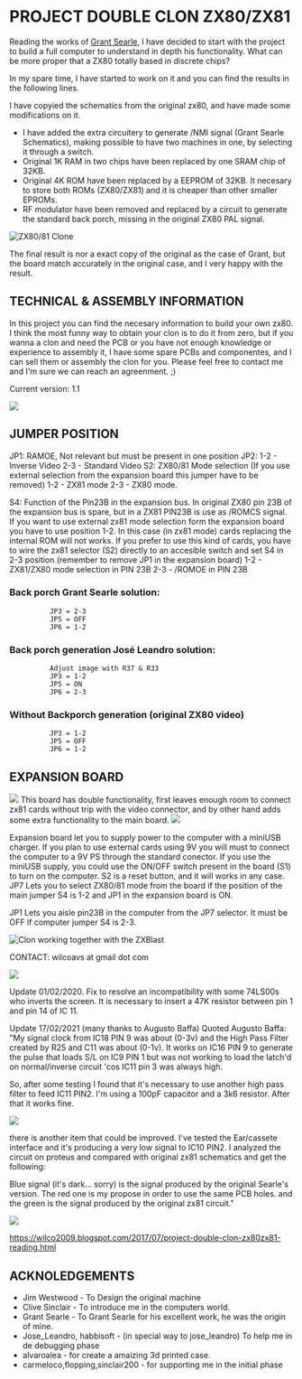 # PROJECT DOUBLE CLON ZX80/ZX81

Reading the works of [Grant Searle](http://searle.x10host.com/#ZX80), I have decided to start with the project to build a full computer to understand in depth his functionality. What can be more proper that a ZX80 totally based in discrete chips? 

In my spare time, I have started to work on it and you can find the results in the following lines.

I have copyied the schematics from the original zx80, and have made some modifications on it.

- I have added the extra circuitery to generate /NMI signal (Grant Searle Schematics), making possible to have two machines in one, by selecting it through a switch.
- Original 1K RAM in two chips have been replaced by one SRAM chip of  32KB.
- Original 4K ROM have been replaced by a EEPROM of 32KB. It necesary to store both ROMs (ZX80/ZX81) and it is cheaper than other smaller EPROMs.
-  RF modulator have been removed and replaced by a circuit to generate the standard back porch, missing in the original ZX80 PAL signal.

![ZX80/81 Clone](https://lh3.googleusercontent.com/a3tTZjGUSokoMyUphqR5SHZJ3wfOpXbvwoN9k-QTiYge5uHZ-XYteMHs6ovo985GKbJCe_nP10vpZdp8bHYN9AlXPDZbchsSQltBprkMjSns3KtHl2wMzvuFCLnhYVjMVK5JiA=w996-h1247-no)

The final result is nor a exact copy of the original as the case of Grant, but the board match accurately in the original case, and I very happy with the result.

## TECHNICAL & ASSEMBLY INFORMATION

In this project you can find the necesary information to build your own zx80. I think the most funny way to obtain your clon is to do it from zero, but if you wanna a clon and need the PCB or you have not enough knowledge or experience to assembly it, I have some spare PCBs and componentes, and I can sell them or assembly the clon for you. Please feel free to contact me and I'm sure we can reach an agreenment. ;)

Current version: 1.1

![](https://lh3.googleusercontent.com/rCJV6tn4bRtD5xP2J01XtbQhOAFcQkIHwjG2PTs5kUFLTJYEPpwRD9dPU9Wus_7P2roRMrFiV_r6bx4AB1eH3hhHG4VBcHm-jtsIfwT51LC9u5qDKVhMcgAC-uYpSRKtiEv6ICVfqDUmrft0VXdILqsLhS6f-ci5W7Umk74fWQYKdmCltZMjROodQSZJIWuj3sWZtwkx2SUn3Zm80keVlYFTvZAvUO4RSQdXKRYVVGPSJaJdWytPF-uEiMIzvv5qfT4mYDBnC-GfqofApX20-UyLoEvZvTxQKA6cM-wEbGhz7QX-2P5Ngz30T_aOOOsLFDybzaFVSkEu0-Aztuu-lsrUIOo-5BsEfMnfYWue9epBj3OxYwocKKNFXdKxPxSTB5UOF6xXgVXRRxUQgXtDaMdEkAA_8DmF7i70zOS1lgH9-kZtPJs_eu8M_NfuGdDXssUw_kXJS4aPKvZ8_ZMPcppX3AiGHYtJN76VHx3QsB8ZefL5xlYTNOjEyXqZktvqzpaWWwEC28iiI7Rkx7_iQb64YHFRn1RQnPd6H6iP8zeCWNG2FOciLwMQ_T2f79s7PXthGdRW-6iFVxDD1xcBhBEmMfMiO6Gdjo2rIUpM3x4K8OVurMoqewDZ2G1iEkNCWaOpOh4981G3RFsP8XLy4C4ls8FTX44saukjyuqq=w845-h981-no)

## JUMPER POSITION
JP1: RAMOE, Not relevant but must be present in one position
JP2:
              1-2 - Inverse Video
              2-3 - Standard Video
S2: ZX80/81 Mode selection (If you use external selection from the expansion board this jumper have to be removed)
              1-2 - ZX81 mode
              2-3 - ZX80 mode.

S4: Function of the Pin23B in the expansion bus. 
In original ZX80 pin 23B of the expansion bus is spare, but in a ZX81 PIN23B is use as /ROMCS signal.
If you want to use external zx81 mode selection form the expansion board you have to use position 1-2. In this case (in zx81 mode) cards replacing the internal ROM will not works.
If you prefer to use this kind of cards, you have to wire the zx81 selector (S2) directly to an accesible switch and set S4 in 2-3 position (remember to remove JP1 in the expansion board)
              1-2 - ZX81/ZX80 mode selection in PIN 23B
              2-3 - /ROMOE in PIN 23B

### Back porch Grant Searle solution:

              JP3 = 2-3
              JP5 = OFF
              JP6 = 1-2

### Back porch generation José Leandro solution:
              Adjust image with R37 & R33
              JP3 = 1-2
              JP5 = ON
              JP6 = 2-3

### Without Backporch generation (original ZX80 video)
              JP3 = 1-2
              JP5 = OFF
              JP6 = 1-2
              
## EXPANSION BOARD
![](https://lh3.googleusercontent.com/FehGQYNSnNnPpCah7wHeFg3WgHUlYfkYtZd_ZTnBtV3qB9Kp1vZPapiCp3HhxNcqrc4W907gn2rPwl_WTRAhkWCJIaoYuTDla1NeWNFWmHeGPT0kxNU7hTfsO6rRErti0l2Dww=w640-h480-no)
This board has double functionality, first leaves enough room to connect zx81 cards  without trip with the video connector, and by other hand adds some extra functionality to the main board.
![](https://4.bp.blogspot.com/-SfDro-BBRE8/WV-5-jXwvSI/AAAAAAABq60/8qCJKzkmQEkw76GXQsi_B6LsdW6DJfg1wCK4BGAYYCw/s320/ADDON_ZX80_esquema.png)

Expansion board let you to supply power to the computer with a miniUSB charger. If you plan to use external cards using 9V you will must to connect the computer to a 9V PS through the standard conector.
If you use the miniUSB supply, you could use the ON/OFF switch present in the board (S1) to turn on the computer.
S2 is a reset button, and it will works in any case.
JP7 Lets you to select ZX80/81 mode from the board if the position of the main jumper S4 is 1-2 and JP1 in the expansion board is ON.

JP1 Lets you aisle pin23B in the computer from the JP7 selector. It must be OFF if computer jumper S4 is 2-3.

![Clon working together with the ZXBlast](https://lh3.googleusercontent.com/j9ALMYmShmvCE-jy-AzifAf2zu_0noKhuHjYqihIMtmODiZwof2czWIUYXH-UqWGO6TdXiLnMDjAKpj7Po1c5WaS6kIWaJdyXEqjynNArSz48OjEJksTGsXhDxQqEvnr6YDXmGl5VvESaMWlwIdJ6xjhwu2kQWZDYximzGeFjO39mOyrUMT1J-gvP3T8bGvWy7lPkWDsSiR0pI6hCDJZr2bOI1wuq31htQXp7wsT5vWe7ypyu1pTyPivk21z11Azjm-WXjnvVRQzJSwvq5q3OPzuYVv2PyCXvG03Tv6p_5taKzRV-rwySb_m_U9nDuxuRpI7Uc-8QEj6cFWM4ZI8NtL62JtfRc3yyowyizVgGyirSfv9Bk2rxOZqB-cOk6DNdtdGGdJT4QNYqnln8sdsbW3eD9JWjGkwFdYOPOAoj-ihRwhNHcHDzzXuyWnVDI54tBXznl0jK5OOICXLZPlEjcX42goKXJJ15L38fqvd_e-W1liQFMYBwjwnZQ0DPTSEEiSlLOfVQjilyQhW0fKNTQ-jeCu2VwTQkMloKwc0vevMCimGE85adegjdQxXJi_FQP6vlO9OII5GSUV8qNXudLEAzHOdmtRVcGPY-64G44qyDU0Gr9a-xIT18pK3NaAvpgWDecYkdOFkBCX6qmApyG_PxvDnz6c9Qs07RMNK=w1156-h981-no)

CONTACT: wilcoavs at gmail dot com

![](https://2.bp.blogspot.com/-tJBpHi4lipA/WdqxxrlYZ6I/AAAAAAABs5c/YHKejNn-AMgrKOYefYAowYfHLzalZ9-9wCLcBGAs/s320/email.png)

Update 01/02/2020.
Fix to resolve an incompatibility with some 74LS00s who inverts the screen. It is necessary to insert a 47K resistor between pin 1 and pin 14 of IC 11.

Update 17/02/2021 (many thanks to Augusto Baffa)
Quoted Augusto Baffa:
"My signal clock from IC18 PIN 9 was about (0-3v) and the High Pass Filter created by R25 and C11 was about (0-1v). It works on IC16 PIN 9 to generate the pulse that loads S/L on IC9 PIN 1 but was not working to load the latch'd on normal/inverse circuit 'cos IC11 pin 3 was always high.

So, after some testing I found that it's necessary to use another high pass filter to feed IC11 PIN2. I'm using a 100pF capacitor and a 3k6 resistor. After that it works fine. 

![](https://1.bp.blogspot.com/-3URLNU0KFKU/YC08P728yUI/AAAAAAACKHQ/lhgB2oVaM2ASNiKkZz7T3TT9pud1MCJxgCLcBGAsYHQ/s320/unnamed.png)

there is another item that could be improved. I've tested the Ear/cassete interface and it's producing a very low signal to IC10 PIN2.
 I analyzed the circuit on proteus and compared with original zx81 schematics and get the following:

Blue signal (it's dark... sorry)  is the signal produced by the original Searle's version. The red one is my propose in order to use the same PCB holes. and the green is the signal produced by the original zx81 circuit."

![](https://1.bp.blogspot.com/-fwFtGPbVKYY/YC08uQwjyWI/AAAAAAACKHc/FCEmRSYtLG0cXIXtxGl_CXDEQHExYZ5RACLcBGAsYHQ/s320/unnamed%2B%25281%2529.png)

https://wilco2009.blogspot.com/2017/07/project-double-clon-zx80zx81-reading.html

## ACKNOLEDGEMENTS
- Jim Westwood - To Design the original machine
- Clive Sinclair - To introduce me in the computers world.
- Grant Searle - To Grant Searle for his excellent work, he was the origin of mine. 
- Jose_Leandro, habbisoft - (in special way to jose_leandro) To help me in de debugging phase
- alvaroalea - for create a amaizing 3d printed case.
- carmeloco,flopping,sinclair200 - for supporting me in the initial phase
